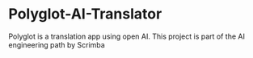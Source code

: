 # Polyglot-AI-Translator
Polyglot is a translation app using open AI. This project is part of the AI engineering path by Scrimba

